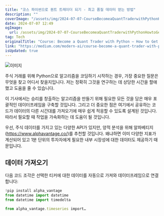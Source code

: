 ```yaml
---
title: "코스 파이썬으로 퀀트 트레이더 되기 - 최고 품질 데이터 얻는 방법"
description: ""
coverImage: "/assets/img/2024-07-07-CourseBecomeaQuantTraderwithPythonHowtoGetTopQualityData_0.png"
date: 2024-07-07 12:49
ogImage:
  url: /assets/img/2024-07-07-CourseBecomeaQuantTraderwithPythonHowtoGetTopQualityData_0.png
tag: Tech
originalTitle: "Course: Become a Quant Trader with Python — How to Get Top Quality Data"
link: "https://medium.com/modern-ai/course-become-a-quant-trader-with-python-chapter-1-how-to-get-top-quality-data-bbbd5798f86a"
isUpdated: true
---
```


![이미지](/assets/img/2024-07-07-CourseBecomeaQuantTraderwithPythonHowtoGetTopQualityData_0.png)

주식 거래를 위해 Python으로 알고리즘을 코딩하기 시작하는 경우, 가장 중요한 질문은 무엇을 찾고 어디서 찾을지입니다. 저는 정확히 그것을 연구하는 데 상당한 시간을 할애했고 도움을 줄 수 있습니다.

이 기사에서는 승리를 창출하는 알고리즘을 만들기 위해 필요한 모든 것을 담은 매우 포괄적인 데이터프레임을 구축할 것입니다. 그리고 더 중요한 점은 여기에서 공유하는 코드가 데이터의 다른 시간대를 가져오기에 매우 쉽게 적응할 수 있도록 설계된 것입니다. 따라서 필요할 때 작업을 가속화하는 데 도움이 될 것입니다.

우선, 주식 데이터를 가지고 있는 다양한 API가 있지만, 양적 분석을 위해 알파베티지(https://www.alphavantage.co/)를 추천할 것입니다. 왜냐하면 이미 다양한 지표가 계산되어 있고 1분 단위의 투자자에게 필요한 내부 시장성에 대한 데이터도 제공하기 때문입니다.

<!-- seedividend - 사각형 -->

<ins class="adsbygoogle"
     style="display:block"
     data-ad-client="ca-pub-4877378276818686"
     data-ad-slot="1898504329"
     data-ad-format="auto"
     data-full-width-responsive="true"></ins>

<script>
     (adsbygoogle = window.adsbygoogle || []).push({});
</script>

## 데이터 가져오기

다음 코드 조각은 선택한 티커에 대한 데이터를 자동으로 가져와 데이터프레임으로 연결합니다:

```js
!pip install alpha_vantage
from datetime import datetime
from datetime import timedelta

from alpha_vantage.timeseries import…
```
